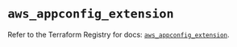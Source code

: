 # `aws_appconfig_extension`

Refer to the Terraform Registry for docs: [`aws_appconfig_extension`](https://registry.terraform.io/providers/hashicorp/aws/5.47.0/docs/resources/appconfig_extension).
